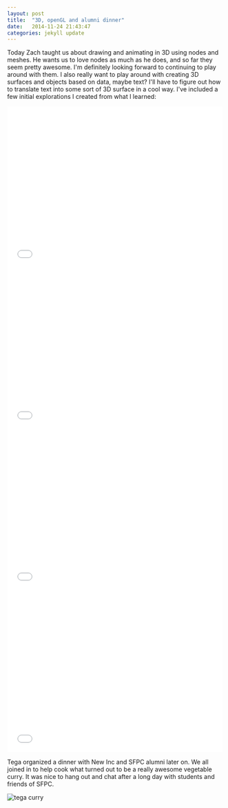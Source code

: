 ```yaml
---
layout: post
title:  "3D, openGL and alumni dinner"
date:   2014-11-24 21:43:47
categories: jekyll update
---
```

Today Zach taught us about drawing and animating in 3D using nodes and meshes. He wants us to love nodes as much as he does, and so far they seem pretty awesome. I'm definitely looking forward to continuing to play around with them. I also really want to play around with creating 3D surfaces and objects based on data, maybe text? I'll have to figure out how to translate text into some sort of 3D surface in a cool way. I've included a few initial explorations I created from what I learned:

<iframe src="//player.vimeo.com/video/113767713" width="500" height="373" frameborder="0" webkitallowfullscreen mozallowfullscreen allowfullscreen></iframe>  

<iframe src="//player.vimeo.com/video/113767715" width="500" height="373" frameborder="0" webkitallowfullscreen mozallowfullscreen allowfullscreen></iframe>  

<iframe src="//player.vimeo.com/video/113767714" width="500" height="373" frameborder="0" webkitallowfullscreen mozallowfullscreen allowfullscreen></iframe>  

<iframe src="//player.vimeo.com/video/113767712" width="500" height="375" frameborder="0" webkitallowfullscreen mozallowfullscreen allowfullscreen></iframe>  



Tega organized a dinner with New Inc and SFPC alumni later on. We all joined in to help cook what turned out to be a really awesome vegetable curry. It was nice to hang out and chat after a long day with students and friends of SFPC.

![tega curry]({{site.baseurl}}/assets/tegacurry.png)